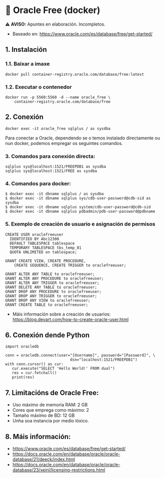 # 🧾 Oracle Free (docker)

⚠️ **AVISO:** Apuntes en elaboración. Incompletos.

 - Baseado en: <https://www.oracle.com/es/database/free/get-started/>

## 1. Instalación

### 1.1. Baixar a imaxe

~~~~
docker pull container-registry.oracle.com/database/free:latest
~~~~

### 1.2. Executar o contenedor

~~~~
docker run -p 5560:5560 -d --name oracle_free \
    container-registry.oracle.com/database/free
~~~~

## 2. Conexión

~~~~
docker exec -it oracle_free sqlplus / as sysdba
~~~~

Para conectar a Oracle, dependendo se o temos instalado directamente ou nun docker, podemos empregar os seguintes comandos.

### 3. Comandos para conexión directa:

~~~~
sqlplus sys@localhost:1521/FREEPDB1 as sysdba
sqlplus sys@localhost:1521/FREE as sysdba
~~~~

### 4. Comandos para docker:

~~~~
$ docker exec -it dbname sqlplus / as sysdba
$ docker exec -it dbname sqlplus sys/cdb-user-password@cdb-sid as sysdba
$ docker exec -it dbname sqlplus system/cdb-user-password@cdb-sid
$ docker exec -it dbname sqlplus pdbadmin/pdb-user-password@pdbname
~~~~

### 5. Exemplo de creación de usuario e asignación de permisos

~~~~
CREATE USER oraclefreeuser
  IDENTIFIED BY Abc12300 
  DEFAULT TABLESPACE tablespace
  TEMPORARY TABLESPACE tbs_temp_01
  QUOTA UNLIMITED on tablespace;
~~~~

~~~~
GRANT CREATE VIEW, CREATE PROCEDURE,
    CREATE SEQUENCE, CREATE TRIGGER to oraclefreeuser;

GRANT ALTER ANY TABLE to oraclefreeuser;
GRANT ALTER ANY PROCEDURE to oraclefreeuser;
GRANT ALTER ANY TRIGGER to oraclefreeuser;
GRANT DELETE ANY TABLE to oraclefreeuser;
GRANT DROP ANY PROCEDURE to oraclefreeuser;
GRANT DROP ANY TRIGGER to oraclefreeuser;
GRANT DROP ANY VIEW to oraclefreeuser;
GRANT CREATE TABLE to oraclefreeuser;
~~~~

- Máis información sobre a creación de usuarios: <https://blog.devart.com/how-to-create-oracle-user.html>

## 6. Conexión dende Python

~~~~
import oracledb

conn = oracledb.connect(user="[Username]", password="[Password]", \
                             dsn="localhost:1521/FREEPDB1")
with conn.cursor() as cur:
   cur.execute("SELECT 'Hello World!' FROM dual")
   res = cur.fetchall()
   print(res)
~~~~


## 7. Limitacións de Oracle Free:

- Uso máximo de memoria RAM: 2 GB
- Cores que emprega como máximo: 2
- Tamaño máximo de BD: 12 GB
- Unha soa instancia por medio lóxico.
   

## 8. Máis información:

- <https://www.oracle.com/es/database/free/get-started/>
- <https://docs.oracle.com/en/database/oracle/oracle-database/21/deeck/index.html>
- <https://docs.oracle.com/en/database/oracle/oracle-database/23/xeinl/licensing-restrictions.html>
